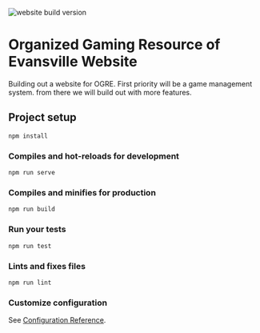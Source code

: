 ![website build version](https://img.shields.io/badge/Version-0.1.0-blue.svg)
# Organized Gaming Resource of Evansville Website
Building out a website for OGRE. First priority will be a game management system. from there we will build out with more features. 

## Project setup
```
npm install
```

### Compiles and hot-reloads for development
```
npm run serve
```

### Compiles and minifies for production
```
npm run build
```

### Run your tests
```
npm run test
```

### Lints and fixes files
```
npm run lint
```

### Customize configuration
See [Configuration Reference](https://cli.vuejs.org/config/).
